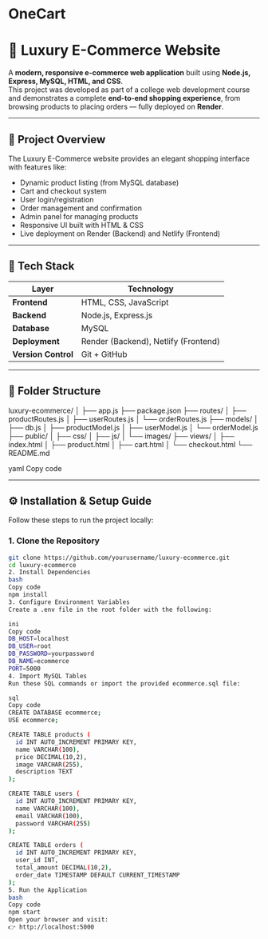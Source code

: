 # OneCart
# 💎 Luxury E-Commerce Website

A **modern, responsive e-commerce web application** built using **Node.js, Express, MySQL, HTML, and CSS**.  
This project was developed as part of a college web development course and demonstrates a complete **end-to-end shopping experience**, from browsing products to placing orders — fully deployed on **Render**.

---

## 🚀 Project Overview

The Luxury E-Commerce website provides an elegant shopping interface with features like:
- Dynamic product listing (from MySQL database)
- Cart and checkout system
- User login/registration
- Order management and confirmation
- Admin panel for managing products
- Responsive UI built with HTML & CSS
- Live deployment on Render (Backend) and Netlify (Frontend)

---

## 🧠 Tech Stack

| Layer | Technology |
|-------|-------------|
| **Frontend** | HTML, CSS, JavaScript |
| **Backend** | Node.js, Express.js |
| **Database** | MySQL |
| **Deployment** | Render (Backend), Netlify (Frontend) |
| **Version Control** | Git + GitHub |

---

## 📁 Folder Structure

luxury-ecommerce/
│
├── app.js
├── package.json
├── routes/
│ ├── productRoutes.js
│ ├── userRoutes.js
│ └── orderRoutes.js
├── models/
│ ├── db.js
│ ├── productModel.js
│ ├── userModel.js
│ └── orderModel.js
├── public/
│ ├── css/
│ ├── js/
│ └── images/
├── views/
│ ├── index.html
│ ├── product.html
│ ├── cart.html
│ └── checkout.html
└── README.md

yaml
Copy code

---

## ⚙️ Installation & Setup Guide

Follow these steps to run the project locally:

### 1. Clone the Repository
```bash
git clone https://github.com/yourusername/luxury-ecommerce.git
cd luxury-ecommerce
2. Install Dependencies
bash
Copy code
npm install
3. Configure Environment Variables
Create a .env file in the root folder with the following:

ini
Copy code
DB_HOST=localhost
DB_USER=root
DB_PASSWORD=yourpassword
DB_NAME=ecommerce
PORT=5000
4. Import MySQL Tables
Run these SQL commands or import the provided ecommerce.sql file:

sql
Copy code
CREATE DATABASE ecommerce;
USE ecommerce;

CREATE TABLE products (
  id INT AUTO_INCREMENT PRIMARY KEY,
  name VARCHAR(100),
  price DECIMAL(10,2),
  image VARCHAR(255),
  description TEXT
);

CREATE TABLE users (
  id INT AUTO_INCREMENT PRIMARY KEY,
  name VARCHAR(100),
  email VARCHAR(100),
  password VARCHAR(255)
);

CREATE TABLE orders (
  id INT AUTO_INCREMENT PRIMARY KEY,
  user_id INT,
  total_amount DECIMAL(10,2),
  order_date TIMESTAMP DEFAULT CURRENT_TIMESTAMP
);
5. Run the Application
bash
Copy code
npm start
Open your browser and visit:
👉 http://localhost:5000
